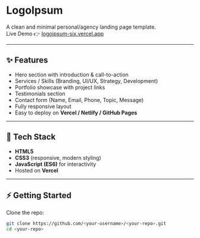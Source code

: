 # LogoIpsum

A clean and minimal personal/agency landing page template.  
Live Demo 👉 [logoipsum-six.vercel.app](https://logoipsum-six.vercel.app/)

---

## ✨ Features
- Hero section with introduction & call-to-action  
- Services / Skills (Branding, UI/UX, Strategy, Development)  
- Portfolio showcase with project links  
- Testimonials section  
- Contact form (Name, Email, Phone, Topic, Message)  
- Fully responsive layout  
- Easy to deploy on **Vercel / Netlify / GitHub Pages**

---

## 🚀 Tech Stack
- **HTML5**  
- **CSS3** (responsive, modern styling)  
- **JavaScript (ES6)** for interactivity  
- Hosted on **Vercel**

---

## ⚡ Getting Started

Clone the repo:
```bash
git clone https://github.com/<your-username>/<your-repo>.git
cd <your-repo>
